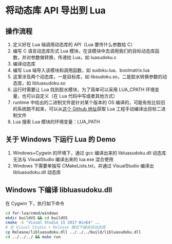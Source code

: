 # 将动态库 API 导出到 Lua

## 操作流程

1. 定义好在 Lua 端调用动态库的 API（Lua 要传什么参数给 C）
2. 编写 C 语言动态库形式 Lua 模块，在该模块中去调用我们的目标动态库函数，并对参数做转换，传递给 Lua，如 luasudoku.c
3. 编译动态库
4. 编写 Lua 端导入该模块和调用函数，如 sudoku.lua、boolmatrix.lua
5. 这里涉及两个动态库，一是目标库，如 libsudoku.so，二是胶水转换参数的动态库，如 libluasudoku.so
6. 运行时需要让 Lua 找到胶水模块，为了简单可以采用 LUA_CPATH 环境变量，也可以自定义（在 Lua 代码中写或者其他方式）
7. runtime 中给出的二进制文件是针对某个版本的 OS 编译的，可能有些比较旧的系统跑不起来，可以从[这个 Github 地址](https://github.com/zhyingkun/lua-5.3.5)获取 Lua 工程手动编译出目标二进制文件
8. Lua 搜索 Lua 模块的环境变量：LUA_PATH

## 关于 Windows 下运行 Lua 的 Demo

1. Windows+Cygwin 的环境下，通过 gcc 编译出来的 libluasudoku.dll 动态库无法与 VisualStudio 编译出来的 lua.exe 混合使用
2. Windows 下需要单独写 CMakeLists.txt，并通过 VisualStudio 编译出 libluasudoku.dll 动态库

## Windows 下编译 libluasudoku.dll

在 Cygwin 下，执行如下命令

```bash
cd for-lua/cmod/windows
mkdir buildVS && cd buildVS
cmake -G "Visual Studio 15 2017 Win64" ..
# 在 Visual Studio + Release 模式下编译该动态库
cp Release/libluasudoku.dll ../../../build/libluasudoku.dll
cd ../../../ && make run
```
